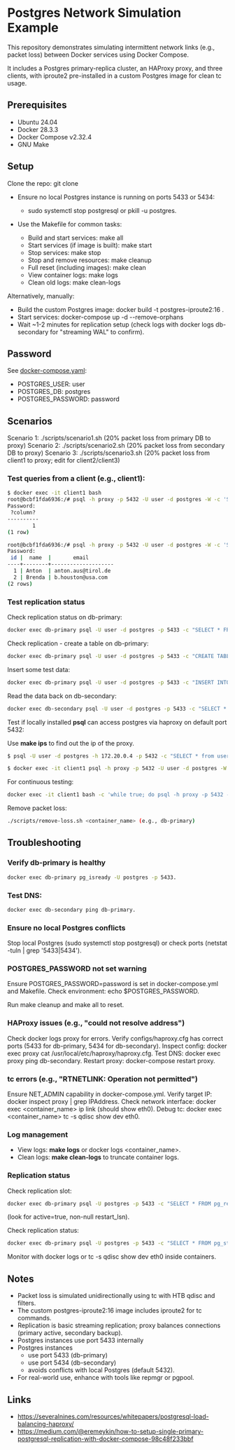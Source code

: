 # Postgres Network Simulation Example
This repository demonstrates simulating intermittent network links (e.g., packet loss)
between Docker services using Docker Compose.


It includes a Postgres primary-replica cluster, an HAProxy proxy, and three clients,
with iproute2 pre-installed in a custom Postgres image for clean tc usage.


## Prerequisites

- Ubuntu 24.04
- Docker 28.3.3
- Docker Compose v2.32.4
- GNU Make

## Setup

Clone the repo: git clone <repo-url>

- Ensure no local Postgres instance is running on ports 5433 or 5434:
  - sudo systemctl stop postgresql or pkill -u postgres.

- Use the Makefile for common tasks:
  - Build and start services: make all
  - Start services (if image is built): make start
  - Stop services: make stop
  - Stop and remove resources: make cleanup
  - Full reset (including images): make clean
  - View container logs: make logs
  - Clean old logs: make clean-logs

Alternatively, manually:

- Build the custom Postgres image: docker build -t postgres-iproute2:16 .
- Start services: docker-compose up -d --remove-orphans
- Wait ~1-2 minutes for replication setup (check logs with docker logs db-secondary for "streaming WAL" to confirm).


## Password

See [docker-compose.yaml](docker-compose.yaml):
- POSTGRES_USER: user
- POSTGRES_DB: postgres
- POSTGRES_PASSWORD: password


## Scenarios

Scenario 1: ./scripts/scenario1.sh (20% packet loss from primary DB to proxy)
Scenario 2: ./scripts/scenario2.sh (20% packet loss from secondary DB to proxy)
Scenario 3: ./scripts/scenario3.sh (20% packet loss from client1 to proxy; edit for client2/client3)


### Test queries from a client (e.g., client1):

```bash
$ docker exec -it client1 bash
root@bcbf1fda6936:/# psql -h proxy -p 5432 -U user -d postgres -W -c 'SELECT 1;'
Password: 
 ?column? 
----------
        1
(1 row)
```

```bash
root@bcbf1fda6936:/# psql -h proxy -p 5432 -U user -d postgres -W -c 'SELECT * from USERS'
Password: 
 id |  name  |       email        
----+--------+--------------------
  1 | Anton  | anton.aus@tirol.de
  2 | Brenda | b.houston@usa.com
(2 rows)
```

### Test replication status

Check replication status on db-primary:

```bash
docker exec db-primary psql -U user -d postgres -p 5433 -c "SELECT * FROM pg_stat_replication;"
```

Check replication - create a table on db-primary:

```bash
docker exec db-primary psql -U user -d postgres -p 5433 -c "CREATE TABLE IF NOT EXISTS users (id SERIAL PRIMARY KEY, name TEXT, email TEXT);"
```
Insert some test data:

```bash
docker exec db-primary psql -U user -d postgres -p 5433 -c "INSERT INTO users(name,email) VALUES ('Anton','anton.aus@tirol.de');"
```

Read the data back on db-secondary:

```bash
docker exec db-secondary psql -U user -d postgres -p 5433 -c "SELECT * from users;"
```

Test if locally installed **psql** can access postgres via haproxy on default port 5432:

Use **make ips** to find out the ip of the proxy.

```bash
$ psql -U user -d postgres -h 172.20.0.4 -p 5432 -c "SELECT * from users;"
```

```bash
$ docker exec -it client1 psql -h proxy -p 5432 -U user -d postgres -W -c "SELECT * from USERS;"
```


For continuous testing: 

```bash
docker exec -it client1 bash -c 'while true; do psql -h proxy -p 5432 -U postgres -d testdb -W -c "SELECT 1;" ; sleep 1; done'
```

Remove packet loss: 

```bash
./scripts/remove-loss.sh <container_name> (e.g., db-primary)
```

## Troubleshooting


### Verify db-primary is healthy

```bash
docker exec db-primary pg_isready -U postgres -p 5433.
```

### Test DNS: 

```bash
docker exec db-secondary ping db-primary.
```

### Ensure no local Postgres conflicts

Stop local Postgres (sudo systemctl stop postgresql) 
or
check ports (netstat -tuln | grep '5433\|5434').


### POSTGRES_PASSWORD not set warning

Ensure POSTGRES_PASSWORD=password is set in docker-compose.yml and Makefile.
Check environment: echo $POSTGRES_PASSWORD.

Run make cleanup and make all to reset.


### HAProxy issues (e.g., "could not resolve address")

Check docker logs proxy for errors.
Verify configs/haproxy.cfg has correct ports (5433 for db-primary, 5434 for db-secondary).
Inspect config: docker exec proxy cat /usr/local/etc/haproxy/haproxy.cfg.
Test DNS: docker exec proxy ping db-secondary.
Restart proxy: docker-compose restart proxy.


### tc errors (e.g., "RTNETLINK: Operation not permitted")

Ensure NET_ADMIN capability in docker-compose.yml.
Verify target IP: docker inspect proxy | grep IPAddress.
Check network interface: docker exec <container_name> ip link (should show eth0).
Debug tc: docker exec <container_name> tc -s qdisc show dev eth0.


### Log management

- View logs: **make logs** or docker logs <container_name>.
- Clean logs: **make clean-logs** to truncate container logs.


### Replication status

Check replication slot: 

```bash
docker exec db-primary psql -U postgres -p 5433 -c "SELECT * FROM pg_replication_slots;" 
```
(look for active=true, non-null restart_lsn).

Check replication status: 

```bash
docker exec db-primary psql -U postgres -p 5433 -c "SELECT * FROM pg_stat_replication;".
```

Monitor with docker logs <service> or tc -s qdisc show dev eth0 inside containers.

## Notes

- Packet loss is simulated unidirectionally using tc with HTB qdisc and filters.
- The custom postgres-iproute2:16 image includes iproute2 for tc commands.
- Replication is basic streaming replication; proxy balances connections (primary active, secondary backup).
- Postgres instances use port 5433 internally
- Postgres instances 
  - use port 5433 (db-primary)
  - use port 5434 (db-secondary) 
  - avoids conflicts with local Postgres (default 5432).
- For real-world use, enhance with tools like repmgr or pgpool.


## Links 
 - https://severalnines.com/resources/whitepapers/postgresql-load-balancing-haproxy/
 - https://medium.com/@eremeykin/how-to-setup-single-primary-postgresql-replication-with-docker-compose-98c48f233bbf
